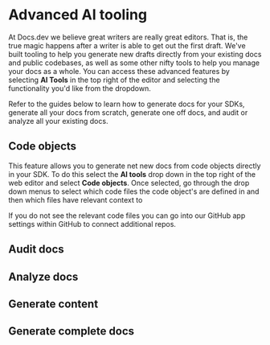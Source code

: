 # Advanced AI tooling

At Docs.dev we believe great writers are really great editors. That is, the true magic happens after a writer is able to get out the first draft. We've built tooling to help you generate new drafts directly from your existing docs and public codebases, as well as some other nifty tools to help you manage your docs as a whole. You can access these advanced features by selecting **AI Tools** in the top right of the editor and selecting the functionality you'd like from the dropdown.

Refer to the guides below to learn how to generate docs for your SDKs, generate all your docs from scratch, generate one off docs, and audit or analyze all your existing docs.

## Code objects

This feature allows you to generate net new docs from code objects directly in your SDK. To do this select the **AI tools** drop down in the top right of the web editor and select **Code objects**. Once selected, go through the drop down menus to select which code files the code object's are defined in and then which files have relevant context to

If you do not see the relevant code files you can go into our GitHub app settings within GitHub to connect additional repos.

## Audit docs

## Analyze docs

## Generate content

## Generate complete docs
